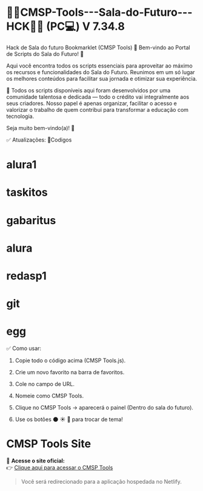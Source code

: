 # 👩‍💻CMSP-Tools---Sala-do-Futuro---HCK👨‍💻 (PC💻) V 7.34.8
Hack de Sala do futuro Bookmarklet (CMSP Tools)
🎉 Bem-vindo ao Portal de Scripts do Sala do Futuro! 🚀

Aqui você encontra todos os scripts essenciais para aproveitar ao máximo os recursos e funcionalidades do Sala do Futuro. Reunimos em um só lugar os melhores conteúdos para facilitar sua jornada e otimizar sua experiência.

🔧 Todos os scripts disponíveis aqui foram desenvolvidos por uma comunidade talentosa e dedicada — todo o crédito vai integralmente aos seus criadores. Nosso papel é apenas organizar, facilitar o acesso e valorizar o trabalho de quem contribui para transformar a educação com tecnologia.

Seja muito bem-vindo(a)! 🚀

✅ Atualizações: 🔐Codigos 

# alura1

# taskitos

# gabaritus

# alura

# redasp1 

# git 

# egg 


✅ Como usar:
1. Copie todo o código acima (CMSP Tools.js).

2. Crie um novo favorito na barra de favoritos.

3. Cole no campo de URL.

4. Nomeie como CMSP Tools.

5. Clique no CMSP Tools → aparecerá o painel (Dentro do sala do futuro).

6. Use os botões 🌑 ☀️ 🌈 para trocar de tema!

# CMSP Tools Site

🔗 **Acesse o site oficial:**  
👉 [Clique aqui para acessar o CMSP Tools](https://cmsptoolssite.netlify.app)

> Você será redirecionado para a aplicação hospedada no Netlify.

